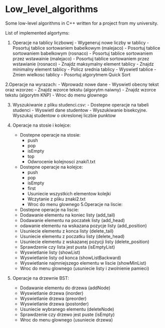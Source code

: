 # Low_level_algorithms
Some low-level algorithms in C++ written for a project from my university.

List of implemented algortyms:

  1. Operacje na tablicy liczbowej
    -	Wygeneruj nowe liczby w tablicy
    -	Posortuj tablice sortowaniem babelkowym (malejaco)
    -	Posortuj tablice sortowaniem babelkowym (rosnaco)
    -	Posortuj tablice sortowaniem przez wstawainie (malejaco)
    -	Posortuj tablice sortowaniem przez wstawianie (rosnaco)
    -	Znajdz maksymalny element tablicy
    -	Znajdz minimalny element tablicy
    -	Policz srednia tablicy
    -	Wyswietl tablice
    -	Zmien wielkosc tablicy
    -	Posortuj algorytmem Quick Sort
    
  2.Operacje na wyrazach:
    - Wprowadz nowe dane
    - Wyswietl obecny tekst oraz wzorzec
    - Znajdz wzorce tekstu (algorytm naiwny)
    - Znajdz wzorce tekstu (algorytm KNP)
    - Wroc do menu glownego
  
  3. Wyszukiwanie z pliku studenci.csv:
    - Dostepne operacje na tabeli studenci
    - Wyswietl dane studentow
    - Wyszukiwanie bisekcyjne. Wyszukaj studentow o okreslonej liczbie punktow
    
  4. Operacje na stosie i kolejce:
     - Dostepne operacje na stosie:
        - push
        - pop
        - isEmpty
        - top
        - Odwrocenie kolejnosci znaki1.txt
      - Dostepne operacje na kolejce:
        - push
        - pop
        - isEmpty
        - first
        - Usuniecie wszystkich elementow kolejki
        - Wczytanie z pliku znaki2.txt
        - Wroc do menu glownego
  5.Operacje na liscie:
       - Dostepne operacje na liscie: 
       - Dodawanie elementu na koniec listy (add_tail)
       - Dodawanie elementu na poczatek listy (add_head)
       - odawanie elementu na wskazana pozycje listy (add_position)
       - Usuniecie elementu z konca listy (delete_tail)
       - Usuniecie elementu z poczatku listy (delete_head)
       - Usuniecie elementu z wskazanej pozycji listy (delete_position)
       - Sprawdzenie czy lista jest pusta (isEmptyList)
       - Wyswietlanie listy (showList)
       - Wyswietlanie listy od konca (showListBackward)
       - Wyswietlanie najmniejszego elementu w liscie (showMinList)
       - Wroc do menu glownego (usuniecie listy i zwolnienie pamieci)
  6. Operacje na drzewnie BST:
       - Dodawanie elementu do drzewa (addNode)
       - Wyswietlanie drzewa (inorder)
       - Wyswietlanie drzewa (preorder)
       - Wyswietlanie drzewa (postorder)
       - Usuniecie wybranego elementu (deleteNode)
       - Sprawdzenie czy drzewo jest puste (isEmpty)
       - Wroc do menu glownego (usuniecie drzewa)
  
